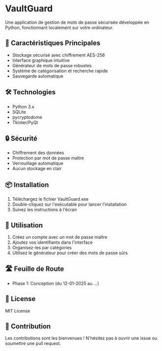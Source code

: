 # VaultGuard

Une application de gestion de mots de passe sécurisée développée en Python, fonctionnant localement sur votre ordinateur.

## 🔑 Caractéristiques Principales

- Stockage sécurisé avec chiffrement AES-256
- Interface graphique intuitive
- Générateur de mots de passe robustes
- Système de catégorisation et recherche rapide
- Sauvegarde automatique

## 🛠️ Technologies

- Python 3.x
- SQLite
- pycryptodome
- Tkinter/PyQt

## 🔒 Sécurité

- Chiffrement des données
- Protection par mot de passe maître
- Verrouillage automatique
- Aucun stockage en clair

## 📦 Installation

1. Téléchargez le fichier VaultGuard.exe
2. Double-cliquez sur l'exécutable pour lancer l'installation
3. Suivez les instructions à l'écran

## 🚀 Utilisation

1. Créez un compte avec un mot de passe maître
2. Ajoutez vos identifiants dans l'interface
3. Organisez-les par catégories
4. Utilisez le générateur pour créer des mots de passe sûrs

## 🛣️ Feuille de Route

- Phase 1: Conception (du 12-01-2025 au ...)

## 📝 License

MIT License

## 🤝 Contribution

Les contributions sont les bienvenues ! N'hésitez pas à ouvrir une issue ou soumettre une pull request.
